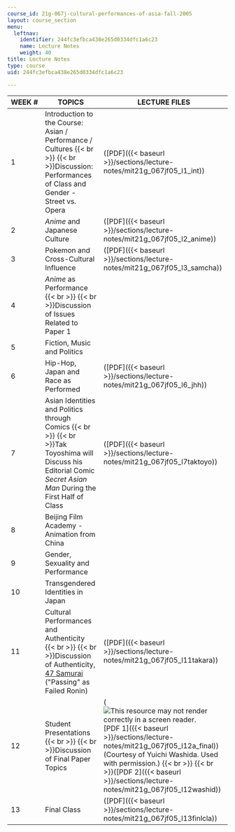 ```yaml
---
course_id: 21g-067j-cultural-performances-of-asia-fall-2005
layout: course_section
menu:
  leftnav:
    identifier: 244fc3efbca438e265d0334dfc1a6c23
    name: Lecture Notes
    weight: 40
title: Lecture Notes
type: course
uid: 244fc3efbca438e265d0334dfc1a6c23

---
```


| WEEK # | TOPICS | LECTURE FILES |
| --- | --- | --- |
| 1 | Introduction to the Course: Asian / Performance / Cultures  {{< br >}}  {{< br >}}Discussion: Performances of Class and Gender - Street vs. Opera | ([PDF]({{< baseurl >}}/sections/lecture-notes/mit21g_067jf05_l1_int)) |
| 2 | _Anime_ and Japanese Culture | ([PDF]({{< baseurl >}}/sections/lecture-notes/mit21g_067jf05_l2_anime)) |
| 3 | Pokemon and Cross-Cultural Influence | ([PDF]({{< baseurl >}}/sections/lecture-notes/mit21g_067jf05_l3_samcha)) |
| 4 | _Anime_ as Performance  {{< br >}}  {{< br >}}Discussion of Issues Related to Paper 1 | &nbsp; |
| 5 | Fiction, Music and Politics | &nbsp; |
| 6 | Hip-Hop, Japan and Race as Performed | ([PDF]({{< baseurl >}}/sections/lecture-notes/mit21g_067jf05_l6_jhh)) |
| 7 | Asian Identities and Politics through Comics  {{< br >}}  {{< br >}}Tak Toyoshima will Discuss his Editorial Comic _Secret Asian Man_ During the First Half of Class | ([PDF]({{< baseurl >}}/sections/lecture-notes/mit21g_067jf05_l7taktoyo)) |
| 8 | Beijing Film Academy - Animation from China | &nbsp; |
| 9 | Gender, Sexuality and Performance | &nbsp; |
| 10 | Transgendered Identities in Japan | &nbsp; |
| 11 | Cultural Performances and Authenticity  {{< br >}}  {{< br >}}Discussion of Authenticity, [47 Samurai](http://en.wikipedia.org/wiki/47_samurai) ("Passing" as Failed Ronin) | ([PDF]({{< baseurl >}}/sections/lecture-notes/mit21g_067jf05_l11takara)) |
| 12 | Student Presentations  {{< br >}}  {{< br >}}Discussion of Final Paper Topics | (![This resource may not render correctly in a screen reader.](/images/inacessible.gif)[PDF 1]({{< baseurl >}}/sections/lecture-notes/mit21g_067jf05_l12a_final)) (Courtesy of Yuichi Washida. Used with permission.)  {{< br >}}  {{< br >}}([PDF 2]({{< baseurl >}}/sections/lecture-notes/mit21g_067jf05_l12washid)) |
| 13 | Final Class | ([PDF]({{< baseurl >}}/sections/lecture-notes/mit21g_067jf05_l13finlcla))